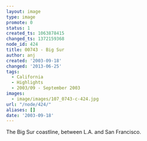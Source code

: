 ```yaml
---
layout: image
type: image
promote: 0
status: 1
created_ts: 1063878415
changed_ts: 1372159368
node_id: 424
title: 00743 - Big Sur
author: anj
created: '2003-09-18'
changed: '2013-06-25'
tags:
  - California
  - Highlights
  - 2003/09 - September 2003
images:
  - image/images/107_0743-c-424.jpg
url: "/node/424/"
aliases: []
date: '2003-09-18'
---
```

The Big Sur coastline, between L.A. and San Francisco.

